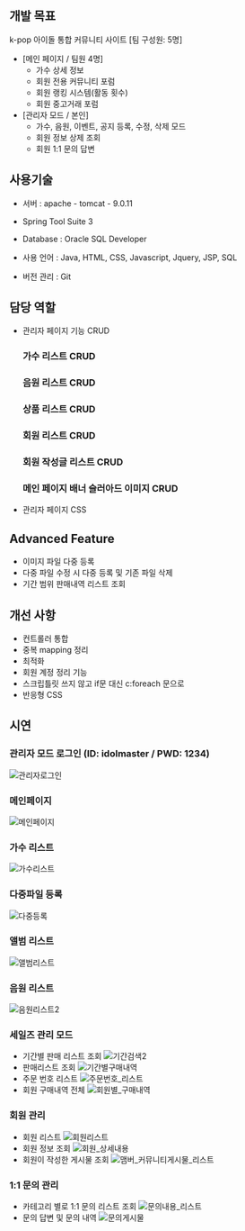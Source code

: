 ## 개발 목표
k-pop 아이돌 통합 커뮤니티 사이트 [팀 구성원: 5명]
- [메인 페이지 / 팀원 4명]
  - 가수 상세 정보 
  - 회원 전용 커뮤니티 포럼
  - 회원 랭킹 시스템(활동 횟수)
  - 회원 중고거래 포럼
- [관리자 모드 / 본인]
  - 가수, 음원, 이벤트, 공지 등록, 수정, 삭제 모드
  - 회원 정보 상제 조회
  - 회원 1:1 문의 답변


## 사용기술
- 서버 : apache - tomcat - 9.0.11

- Spring Tool Suite 3

- Database : Oracle SQL Developer

- 사용 언어 : Java, HTML, CSS, Javascript, Jquery, JSP, SQL

- 버전 관리 : Git

## 담당 역할
- 관리자 페이지 기능 CRUD
  ### 가수 리스트 CRUD
  ### 음원 리스트 CRUD 
  ### 상품 리스트 CRUD 
  ### 회원 리스트 CRUD
  ### 회원 작성글 리스트 CRUD
  ### 메인 페이지 배너 슬러아드 이미지 CRUD
  
- 관리자 페이지 CSS
 

## Advanced Feature
- 이미지 파일 다중 등록
- 다중 파일 수정 시 다중 등록 및 기존 파일 삭제
- 기간 범위 판매내역 리스트 조회


## 개선 사항
- 컨트롤러 통합
- 중복 mapping 정리
- 최적화
- 회원 계정 정리 기능 
- 스크립틀릿 쓰지 않고 if문 대신 c:foreach 문으로 
- 반응형 CSS 

## 시연


### 관리자 모드 로그인 (ID: idolmaster / PWD: 1234)
![관리자로그인](https://user-images.githubusercontent.com/98436199/179349355-576d8427-92e3-466a-a150-81296c6777d4.png)

### 메인페이지
![메인페이지](https://user-images.githubusercontent.com/98436199/179349304-db7bfbe4-a091-4793-8320-fbf9a5042d6a.png)

### 가수 리스트
![가수리스트](https://user-images.githubusercontent.com/98436199/179349371-291cfdc9-60c7-4cde-9e5c-30995071acb1.png)

### 다중파일 등록
![다중등록](https://user-images.githubusercontent.com/98436199/179350966-87b37269-9e36-4c0d-b89d-55dd8ec0d954.png)

### 앨범 리스트
![앨범리스트](https://user-images.githubusercontent.com/98436199/179349389-797ca81b-fb4e-4686-a97b-f50f59968583.png)

### 음원 리스트
![음원리스트2](https://user-images.githubusercontent.com/98436199/179349392-9f77ca0e-8130-497a-95e5-765a7a61ec3c.png)

### 세일즈 관리 모드
- 기간별 판매 리스트 조회
![기간검색2](https://user-images.githubusercontent.com/98436199/179349483-30d0e54b-d8e6-46f5-9463-166deb117706.png)
- 판매리스트 조회 
![기간별구매내역](https://user-images.githubusercontent.com/98436199/179349489-88b43c97-ab34-4141-88f1-0928a607d622.png)
- 주문 번호 리스트
![주문번호_리스트](https://user-images.githubusercontent.com/98436199/179349491-63bf25e9-d981-4197-801d-d8e270c5b4cb.png)
- 회원 구매내역 전체 
![회원별_구매내역](https://user-images.githubusercontent.com/98436199/179349492-344870f7-f8be-41f6-812b-5b695f7de0b5.png)

### 회원 관리
- 회원 리스트
![회원리스트](https://user-images.githubusercontent.com/98436199/179350448-32749822-4b93-4bad-bdd2-14e8fc38aebb.png)
- 회원 정보 조회
![회원_상세내용](https://user-images.githubusercontent.com/98436199/179350463-d72fc76a-1965-4a38-9b35-93d4ef1a25e3.png)
- 회원이 작성한 게시물 조회
![맴버_커뮤니티게시물_리스트](https://user-images.githubusercontent.com/98436199/179350466-89dd7fc3-9dff-4a86-b9f5-34c183d2d838.png)

### 1:1 문의 관리
- 카테고리 별로 1:1 문의 리스트 조회
![문의내용_리스트](https://user-images.githubusercontent.com/98436199/179350570-d5c8eb4d-af7c-45f2-a1e4-878b5bf39db2.png)
- 문의 답변 및 문의 내역 
![문의게시물](https://user-images.githubusercontent.com/98436199/179350592-fdf135a6-8aba-4946-8e0a-51cf8a3b7402.png)



